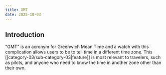 ```yaml
---
title: GMT
date: 2025-10-03
---
```

## Introduction 

"GMT" is an acronym for Greenwich Mean Time and a watch with this complication allows users to be to tell time in a different time zone. This [[category-03/sub-category-03|feature]] is most relevant to travelers, such as pilots, and anyone who need to know the time in another zone other than their own.

